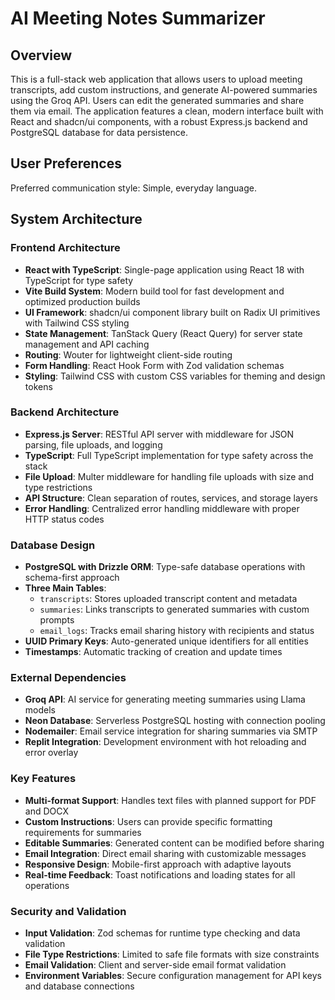 # AI Meeting Notes Summarizer

## Overview

This is a full-stack web application that allows users to upload meeting transcripts, add custom instructions, and generate AI-powered summaries using the Groq API. Users can edit the generated summaries and share them via email. The application features a clean, modern interface built with React and shadcn/ui components, with a robust Express.js backend and PostgreSQL database for data persistence.

## User Preferences

Preferred communication style: Simple, everyday language.

## System Architecture

### Frontend Architecture
- **React with TypeScript**: Single-page application using React 18 with TypeScript for type safety
- **Vite Build System**: Modern build tool for fast development and optimized production builds
- **UI Framework**: shadcn/ui component library built on Radix UI primitives with Tailwind CSS styling
- **State Management**: TanStack Query (React Query) for server state management and API caching
- **Routing**: Wouter for lightweight client-side routing
- **Form Handling**: React Hook Form with Zod validation schemas
- **Styling**: Tailwind CSS with custom CSS variables for theming and design tokens

### Backend Architecture
- **Express.js Server**: RESTful API server with middleware for JSON parsing, file uploads, and logging
- **TypeScript**: Full TypeScript implementation for type safety across the stack
- **File Upload**: Multer middleware for handling file uploads with size and type restrictions
- **API Structure**: Clean separation of routes, services, and storage layers
- **Error Handling**: Centralized error handling middleware with proper HTTP status codes

### Database Design
- **PostgreSQL with Drizzle ORM**: Type-safe database operations with schema-first approach
- **Three Main Tables**:
  - `transcripts`: Stores uploaded transcript content and metadata
  - `summaries`: Links transcripts to generated summaries with custom prompts
  - `email_logs`: Tracks email sharing history with recipients and status
- **UUID Primary Keys**: Auto-generated unique identifiers for all entities
- **Timestamps**: Automatic tracking of creation and update times

### External Dependencies
- **Groq API**: AI service for generating meeting summaries using Llama models
- **Neon Database**: Serverless PostgreSQL hosting with connection pooling
- **Nodemailer**: Email service integration for sharing summaries via SMTP
- **Replit Integration**: Development environment with hot reloading and error overlay

### Key Features
- **Multi-format Support**: Handles text files with planned support for PDF and DOCX
- **Custom Instructions**: Users can provide specific formatting requirements for summaries
- **Editable Summaries**: Generated content can be modified before sharing
- **Email Integration**: Direct email sharing with customizable messages
- **Responsive Design**: Mobile-first approach with adaptive layouts
- **Real-time Feedback**: Toast notifications and loading states for all operations

### Security and Validation
- **Input Validation**: Zod schemas for runtime type checking and data validation
- **File Type Restrictions**: Limited to safe file formats with size constraints
- **Email Validation**: Client and server-side email format validation
- **Environment Variables**: Secure configuration management for API keys and database connections